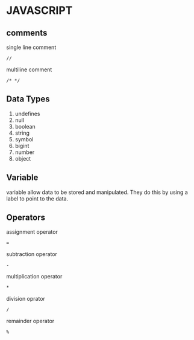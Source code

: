 # JAVASCRIPT

## comments

single line comment
```
// 
```

multiline comment
```
/* */	
```

## Data Types

1. undefines
2. null
3. boolean
4. string
5. symbol
6. bigint
7. number
8. object

## Variable
variable allow data to be stored and manipulated. They do this by using a label to point to the data.

## Operators

assignment operator
```
= 
```
subtraction operator
```
- 
```
multiplication operator
```
*
```
division oprator
```
/
```

remainder operator
```
%
```

